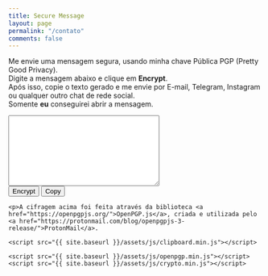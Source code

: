 ```yaml
---
title: Secure Message
layout: page
permalink: "/contato"
comments: false
---
```


<div class="row justify-content-between">
<div class="col-md-8 pr-5">

Me envie uma mensagem segura, usando minha chave Pública PGP (Pretty Good Privacy). <br>
Digite a mensagem abaixo e clique em <b>Encrypt</b>.  <br>
Após isso, copie o texto gerado e me envie por E-mail, Telegram, Instagram ou qualquer outro chat de rede social. <br>
	Somente <b>eu</b> conseguirei abrir a mensagem.
	
<p><textarea id="input" class="contact-form" style="width: 300px; height: 140px;"></textarea><br>
<button id="button" class="btn btn-warning">Encrypt</button> <button id="button" class="btn btn-warning" onclick="copy()" data-clipboard-target="#input">Copy</button>
	
	<p>A cifragem acima foi feita através da biblioteca <a href="https://openpgpjs.org/">OpenPGP.js</a>, criada e utilizada pelo <a href="https://protonmail.com/blog/openpgpjs-3-release/">ProtonMail</a>.
		
<script>
	function copy() {
  let textarea = document.getElementById("input");
  textarea.select();
  document.execCommand("copy");
}
	</script>
	
	<script src="{{ site.baseurl }}/assets/js/clipboard.min.js"></script>
	
<script src="{{ site.baseurl }}/assets/js/jquery.min.js"></script>
	<script src="{{ site.baseurl }}/assets/js/openpgp.min.js"></script>
	<script src="{{ site.baseurl }}/assets/js/crypto.min.js"></script>
